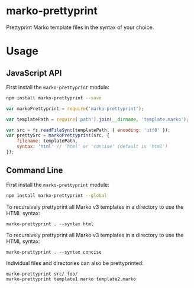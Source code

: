 marko-prettyprint
=================

Prettyprint Marko template files in the syntax of your choice.

# Usage

## JavaScript API

First install the `marko-prettyprint` module:

```bash
npm install marko-prettyprint --save
```

```javascript
var markoPrettyprint = require('marko-prettyprint');

var templatePath = require('path').join(__dirname, 'template.marko');

var src = fs.readFileSync(templatePath, { encoding: 'utf8' });
var prettySrc = markoPrettyprint(src, {
    filename: templatePath,
    syntax: 'html' // 'html' or 'concise' (default is 'html')
});
```

## Command Line

First install the `marko-prettyprint` module:

```bash
npm install marko-prettyprint --global
```

To recursively prettyprint all Marko v3 templates in a directory to use the HTML syntax:

```
marko-prettyprint . --syntax html
```

To recursively prettyprint all Marko v3 templates in a directory to use the HTML syntax:

```
marko-prettyprint . --syntax concise
```

Individual files and directories can also be prettyprinted:

```
marko-prettyprint src/ foo/
marko-prettyprint template1.marko template2.marko
```

